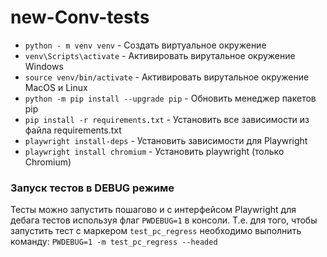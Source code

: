 # new-Conv-tests


- `python - m venv venv` - Создать виртуальное окружение
- `venv\Scripts\activate` - Активировать вирутальное окружение Windows
- `source venv/bin/activate` - Активировать вирутальное окружение MacOS и Linux
- `python -m pip install --upgrade pip` - Обновить менеджер пакетов pip
- `pip install -r requirements.txt` - Установить все зависимости из файла requirements.txt
- `playwright install-deps` - Установить зависимости для Playwright
- `playwright install chromium` - Установить playwright (только Chromium)




### Запуск тестов в DEBUG режиме
Тесты можно запустить пошагово и с интерфейсом Playwright для дебага тестов используя флаг `PWDEBUG=1` в консоли.
Т.е. для того, чтобы запустить тест с маркером `test_pc_regress` 
необходимо выполнить команду: `PWDEBUG=1 -m test_pc_regress --headed`